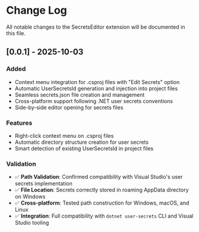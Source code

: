 # Change Log

All notable changes to the SecretsEditor extension will be documented in this file.

## [0.0.1] - 2025-10-03

### Added
- Context menu integration for .csproj files with "Edit Secrets" option
- Automatic UserSecretsId generation and injection into project files
- Seamless secrets.json file creation and management
- Cross-platform support following .NET user secrets conventions
- Side-by-side editor opening for secrets files

### Features
- Right-click context menu on .csproj files
- Automatic directory structure creation for user secrets
- Smart detection of existing UserSecretsId in project files

### Validation
- ✅ **Path Validation**: Confirmed compatibility with Visual Studio's user secrets implementation
- ✅ **File Location**: Secrets correctly stored in roaming AppData directory on Windows
- ✅ **Cross-platform**: Tested path construction for Windows, macOS, and Linux
- ✅ **Integration**: Full compatibility with `dotnet user-secrets` CLI and Visual Studio tooling